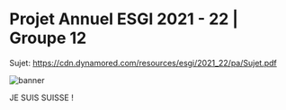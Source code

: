# Projet Annuel ESGI 2021 - 22 | Groupe 12

Sujet: https://cdn.dynamored.com/resources/esgi/2021_22/pa/Sujet.pdf

![banner](https://user-images.githubusercontent.com/44113746/150596334-71a651bc-155b-4f02-bca3-e03eb9661c6b.png)

JE SUIS SUISSE !
